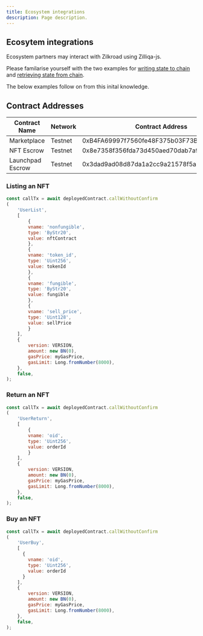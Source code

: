 ```yaml
---
title: Ecosystem integrations
description: Page description.
---
```


## Ecosytem integrations

Ecosystem partners may interact with Zilkroad using Zilliqa-js.

Please familarise yourself with the two examples for [writing state to chain](https://github.com/Zilliqa/Zilliqa-JavaScript-Library-Examples/blob/master/node/callContract.js) and [retrieving state from chain](https://github.com/Zilliqa/Zilliqa-JavaScript-Library-Examples/blob/master/node/queryState.js).

The below examples follow on from this inital knowledge.

## Contract Addresses

| Contract Name    | Network    | Contract Address                           |
|------------------|------------|--------------------------------------------|
| Marketplace      | Testnet    | 0xB4FA69997f7560fe48F375b03F73B8774cB3BF5A |
| NFT Escrow       | Testnet    | 0x8e7358f356fda73d450aed70dab7a93708b75650 |
| Launchpad Escrow | Testnet    | 0x3dad9ad08d87da1a2cc9a21578f5abb7023164fc |

### Listing an NFT

```js
const callTx = await deployedContract.callWithoutConfirm
(
    'UserList',
    [
        {
        vname: 'nonfungible',
        type: 'ByStr20',
        value: nftContract
        },
        {
        vname: 'token_id',
        type: 'Uint256',
        value: tokenId
        },
        {
        vname: 'fungible',
        type: 'ByStr20',
        value: fungible
        },
        {
        vname: 'sell_price',
        type: 'Uint128',
        value: sellPrice
        }
    ],
    {
        version: VERSION,
        amount: new BN(0),
        gasPrice: myGasPrice,
        gasLimit: Long.fromNumber(8000),
    },
    false,
);
```

  ### Return an NFT

```js
const callTx = await deployedContract.callWithoutConfirm
(
    'UserReturn',
    [
        {
        vname: 'oid',
        type: 'Uint256',
        value: orderId
        }
    ],
    {
        version: VERSION,
        amount: new BN(0),
        gasPrice: myGasPrice,
        gasLimit: Long.fromNumber(8000),
    },
    false,
);
```

### Buy an NFT

```js
const callTx = await deployedContract.callWithoutConfirm
(
    'UserBuy',
    [
      {
        vname: 'oid',
        type: 'Uint256',
        value: orderId
      }
    ],
    {
        version: VERSION,
        amount: new BN(0),
        gasPrice: myGasPrice,
        gasLimit: Long.fromNumber(8000),
    },
    false,
);
```
